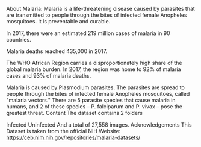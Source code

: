 About Malaria:
Malaria is a life-threatening disease caused by parasites that are transmitted to people through the bites of infected female Anopheles mosquitoes. It is preventable and curable.

In 2017, there were an estimated 219 million cases of malaria in 90 countries.

Malaria deaths reached 435,000 in 2017.

The WHO African Region carries a disproportionately high share of the global malaria burden. In 2017, the region was home to 92% of malaria cases and 93% of malaria deaths.

Malaria is caused by Plasmodium parasites. The parasites are spread to people through the bites of infected female Anopheles mosquitoes, called "malaria vectors." There are 5 parasite species that cause malaria in humans, and 2 of these species – P. falciparum and P. vivax – pose the greatest threat.
Content
The dataset contains 2 folders

Infected
Uninfected
And a total of 27,558 images.
Acknowledgements
This Dataset is taken from the official NIH Website: https://ceb.nlm.nih.gov/repositories/malaria-datasets/